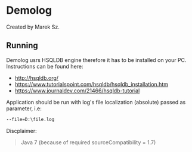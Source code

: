 # Demolog
Created by Marek Sz.

## Running
Demolog usrs HSQLDB engine therefore it has to be installed on your PC. Instructions can be found here:
  - http://hsqldb.org/
  - https://www.tutorialspoint.com/hsqldb/hsqldb_installation.htm
  - https://www.journaldev.com/21466/hsqldb-tutorial

Application should be run with log's file localization (absolute) passed as parameter, i.e:
```sh
--file=D:\file.log
```


Discplaimer:

> Java 7 (because of required sourceCompatibility = 1.7)